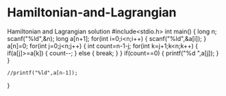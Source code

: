 # Hamiltonian-and-Lagrangian
Hamiltonian and Lagrangian solution
#include<stdio.h>
int main()
{
	long n;
	scanf("%ld",&n);
	long a[n+1];
	for(int i=0;i<n;i++)
	{
		scanf("%ld",&a[i]);
	}
	a[n]=0;
	for(int j=0;j<n;j++)
	{
		int count=n-1-j;
		for(int k=j+1;k<n;k++)
		{
			if(a[j]>=a[k])
			{
				count--;
			}
			else
			{
				break;
			}
		}
		if(count==0)
		{
		printf("%d ",a[j]);
		}
	}
	
	//printf("%ld",a[n-1]);
}
